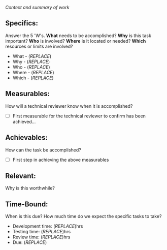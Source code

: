 *Context and summary of work*

## Specifics:
Answer the 5 'W's. **What** needs to be accomplished? **Why** is this task important? **Who** is involved? **Where** is it located or needed? **Which** resources or limits are involved?
* What - (*REPLACE*)
* Why - (*REPLACE*)
* Who - (*REPLACE*)
* Where - (*REPLACE*)
* Which - (*REPLACE*)

## Measurables:
How will a technical reviewer know when it is accomplished?
* [ ] First measurable for the technical reviewer to confirm has been achieved...

## Achievables:
How can the task be accomplished?
* [ ] First step in achieving the above measurables

## Relevant:
Why is this worthwhile? 

## Time-Bound:
When is this due? How much time do we expect the specific tasks to take?
* Development time: (*REPLACE*)hrs
* Testing time: (*REPLACE*)hrs
* Review time: (*REPLACE*)hrs
* Due: (*REPLACE*)
